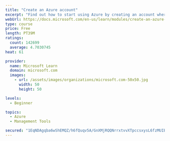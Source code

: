 ```yaml
---
title: "Create an Azure account"
excerpt: "Find out how to start using Azure by creating an account where you’ll see services and personal settings for identity, billing, and preferences."
webUrl: https://docs.microsoft.com/en-us/learn/modules/create-an-azure-account/
type: course
price: Free
length: PT39M
ratings:
  count: 142699
  average: 4.7030745
heat: 61

provider:
  name: Microsoft Learn
  domain: microsoft.com
  images:
    - url: /assets/images/organizations/microsoft.com-50x50.jpg
      width: 50
      height: 50

levels:
  - Beginner

topics:
  - Azure
  - Management Tools

secured: "1EqNDAgqba6wShEMQZ/h6fQuqv5A/GnXMjRQQNrrxtvvXTpccsxysL6fzMUIBpMd2SoNvuo+eSN2Op3si/0p1y10yvlSkBc2YcTvvchdTxmRgoG826+iAxsMT6nE8C9q5VC59bC2hOkFm+RdIFQjt35xk0HM/zZpcFKLf6jrhf5mSNtnHv/uXX1YWA/gmQP2ojWOcfSTPvUrd/R3zfKzcNzyiIxi8ttDfCTnDC1Y3V6FEtVg3SJfvJB6AQTmmYMvlI5XHypfM9aByEvgI6OatsZchAcQe910G2Gd4IiQIzOtKha8LhwParuHQY+hcNPlKfR9q9U441k/iS3ymOf8vIq2YDxNZWCtG8CXt7/iOQWCmyPNDUBVN9uNpfX3XTlCrukwQm0dC+CvjwSC8E9D93XkRKquvO/mcjRGds3z0MoUkPfQ4+G/GeMpEJPNYT0K;AHK+oYY0syfOpRfj9ZXw7A=="
---
```


